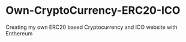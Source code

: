 # Own-CryptoCurrency-ERC20-ICO
Creating my own ERC20 based Cryptocurrency and ICO website with Enthereum 
